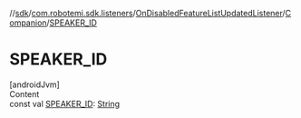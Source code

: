 //[sdk](../../../../index.md)/[com.robotemi.sdk.listeners](../../index.md)/[OnDisabledFeatureListUpdatedListener](../index.md)/[Companion](index.md)/[SPEAKER_ID](-s-p-e-a-k-e-r_-i-d.md)



# SPEAKER_ID  
[androidJvm]  
Content  
const val [SPEAKER_ID](-s-p-e-a-k-e-r_-i-d.md): [String](https://kotlinlang.org/api/latest/jvm/stdlib/kotlin/-string/index.html)  



